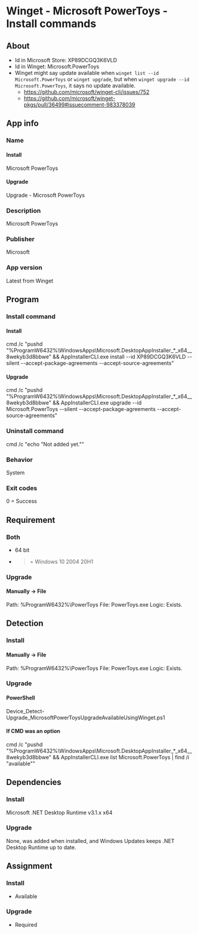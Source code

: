 # Winget - Microsoft PowerToys - Install commands
## About
* Id in Microsoft Store: XP89DCGQ3K6VLD
* Id in Winget: Microsoft.PowerToys
* Winget might say update available when ```winget list --id Microsoft.PowerToys``` or ```winget upgrade```, but when ```winget upgrade --id Microsoft.PowerToys```, it says no update available.
  * https://github.com/microsoft/winget-cli/issues/752
  * https://github.com/microsoft/winget-pkgs/pull/36499#issuecomment-983378039


## App info
### Name
#### Install
Microsoft PowerToys
#### Upgrade
Upgrade - Microsoft PowerToys

### Description
Microsoft PowerToys

### Publisher
Microsoft

### App version
Latest from Winget


## Program
### Install command
#### Install
cmd /c "pushd "%ProgramW6432%\WindowsApps\Microsoft.DesktopAppInstaller_*_x64__8wekyb3d8bbwe" && AppInstallerCLI.exe install --id XP89DCGQ3K6VLD --silent --accept-package-agreements --accept-source-agreements"
#### Upgrade
cmd /c "pushd "%ProgramW6432%\WindowsApps\Microsoft.DesktopAppInstaller_*_x64__8wekyb3d8bbwe" && AppInstallerCLI.exe upgrade --id Microsoft.PowerToys --silent --accept-package-agreements --accept-source-agreements"

### Uninstall command
cmd /c "echo "Not added yet.""

### Behavior
System

### Exit codes
0 = Success


## Requirement
### Both
* 64 bit
* >= Windows 10 2004 20H1

### Upgrade
#### Manually -> File
Path:  %ProgramW6432%\PowerToys
File:  PowerToys.exe
Logic: Exists.


## Detection
### Install
#### Manually -> File
Path:  %ProgramW6432%\PowerToys
File:  PowerToys.exe
Logic: Exists.

### Upgrade
#### PowerShell
Device_Detect-Upgrade_MicrosoftPowerToysUpgradeAvailableUsingWinget.ps1
#### If CMD was an option
cmd /c "pushd "%ProgramW6432%\WindowsApps\Microsoft.DesktopAppInstaller_*_x64__8wekyb3d8bbwe" && AppInstallerCLI.exe list Microsoft.PowerToys | find /i "available""


## Dependencies
### Install
Microsoft .NET Desktop Runtime v3.1.x x64

### Upgrade
None, was added when installed, and Windows Updates keeps .NET Desktop Runtime up to date.


## Assignment
### Install
* Available

### Upgrade
* Required